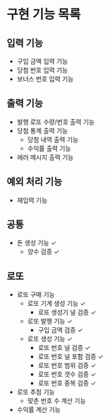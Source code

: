 # 구현 기능 목록

## 입력 기능

- 구입 금액 입력 기능
- 당첨 번호 입력 기능
- 보너스 번호 입력 기능

## 출력 기능

- 발행 로또 수량/번호 출력 기능
- 당첨 통계 출력 기능
    - 당첨 내역 출력 기능
    - 수익률 출력 기능
- 에러 메시지 출력 기능

## 예외 처리 기능

- 재입력 기능

## 공통

- 돈 생성 기능 ✓
    - 양수 검증 ✓

## 로또

- 로또 구매 기능
    - 로또 기계 생성 기능 ✓
        - 로또 생성기 널 검증 ✓
    - 로또 발행 기능 ✓
        - 구입 금액 검증 ✓
    - 로또 생성 기능 ✓
        - 로또 번호 널 검증 ✓
        - 로또 번호 널 포함 검증 ✓
        - 로또 번호 범위 검증 ✓
        - 로또 번호 갯수 검증 ✓
        - 로또 번호 중복 검증 ✓
- 로또 추첨 기능
  - 맞춘 번호 수 계산 기능
- 수익률 계산 기능
